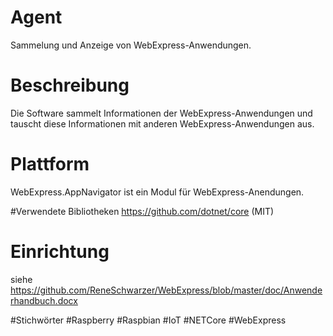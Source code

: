 # Agent
Sammelung und Anzeige von WebExpress-Anwendungen.

# Beschreibung
Die Software sammelt Informationen der WebExpress-Anwendungen und tauscht diese Informationen mit anderen WebExpress-Anwendungen aus.

# Plattform
WebExpress.AppNavigator ist ein Modul für WebExpress-Anendungen.

#Verwendete Bibliotheken
https://github.com/dotnet/core (MIT)

# Einrichtung 
siehe https://github.com/ReneSchwarzer/WebExpress/blob/master/doc/Anwenderhandbuch.docx

#Stichwörter
#Raspberry #Raspbian #IoT #NETCore #WebExpress
